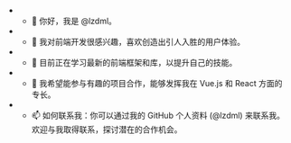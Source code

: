 - * 👋 你好，我是 @lzdml。
- * 👀 我对前端开发很感兴趣，喜欢创造出引人入胜的用户体验。
- * 🌱 目前正在学习最新的前端框架和库，以提升自己的技能。
- * 💞️ 我希望能参与有趣的项目合作，能够发挥我在 Vue.js 和 React 方面的专长。
- * 📫 如何联系我：你可以通过我的 GitHub 个人资料 (@lzdml) 来联系我。欢迎与我取得联系，探讨潜在的合作机会。

<!---
lzdml/lzdml is a ✨ special ✨ repository because its `README.md` (this file) appears on your GitHub profile.
You can click the Preview link to take a look at your changes.
--->
